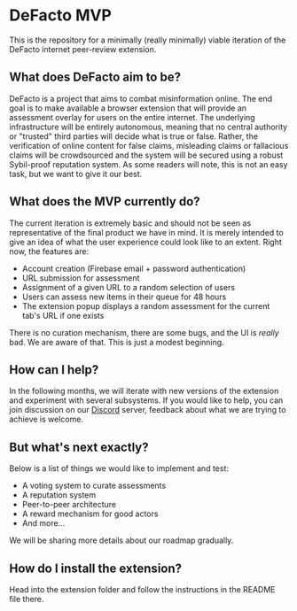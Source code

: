 # DeFacto MVP

This is the repository for a minimally (really minimally) viable iteration of the DeFacto internet peer-review extension.

## What does DeFacto aim to be?

DeFacto is a project that aims to combat misinformation online. The end goal is to make available a browser extension that will provide an assessment overlay for users on the entire internet. The underlying infrastructure will be entirely autonomous, meaning that no central authority or "trusted" third parties will decide what is true or false. Rather, the verification of online content for false claims, misleading claims or fallacious claims will be crowdsourced and the system will be secured using a robust Sybil-proof reputation system. As some readers will note, this is not an easy task, but we want to give it our best.

## What does the MVP currently do?

The current iteration is extremely basic and should not be seen as representative of the final product we have in mind. It is merely intended to give an idea of what the user experience could look like to an extent. Right now, the features are:

* Account creation (Firebase email + password authentication)
* URL submission for assessment
* Assignment of a given URL to a random selection of users 
* Users can assess new items in their queue for 48 hours
* The extension popup displays a random assessment for the current tab's URL if one exists

There is no curation mechanism, there are some bugs, and the UI is *really* bad. We are aware of that. This is just a modest beginning.

## How can I help?

In the following months, we will iterate with new versions of the extension and experiment with several subsystems. If you would like to help, you can join discussion on our [Discord](https://discord.gg/NQhrQ8y) server, feedback about what we are trying to achieve is welcome.

## But what's next exactly?

Below is a list of things we would like to implement and test:

* A voting system to curate assessments
* A reputation system 
* Peer-to-peer architecture
* A reward mechanism for good actors
* And more...

We will be sharing more details about our roadmap gradually.

## How do I install the extension?

Head into the extension folder and follow the instructions in the README file there.
